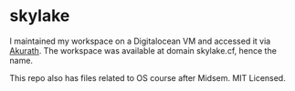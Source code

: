 # skylake

I maintained my workspace on a Digitalocean VM and accessed it via [Akurath](https://aravindvoggu.in/setup-codebox-cloud-ide-on-digitalocean-and-develop-linux-applications-on-macos-windows-457682345e70).
The workspace was available at domain skylake.cf, hence the name.

This repo also has files related to OS course after Midsem. MIT Licensed.
